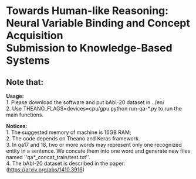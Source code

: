Towards Human-like Reasoning: Neural Variable Binding and Concept Acquisition    
Submission to Knowledge-Based Systems  
============================================================================  
**Note that:**  
---------------------------------------------------------------------------- 
**Usage:**  
    1. Please download the software and put bAbI-20 dataset in ../en/    
    2. Use THEANO_FLAGS=devices=cpu/gpu python run-qa-*.py to run the main functions.      
    
**Notices:**  
    1. The suggested memory of machine is 16GB RAM;    
    2. The code depends on Theano and Keras framework.    
    3. In qa17 and 18, two or more words may represent only one recognized entity in a sentence. We concate them into one word and generate new files named ''qa*_concat_train/test.txt''.    
    4. The bAbI-20 dataset is described in the paper:(https://arxiv.org/abs/1410.3916)    
